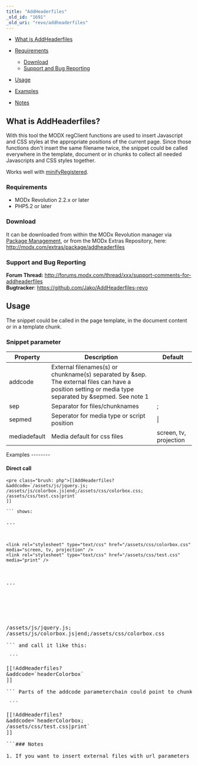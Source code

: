 ```yaml
---
title: "AddHeaderfiles"
_old_id: "1691"
_old_uri: "revo/addheaderfiles"
---
```


- <span style=""></span>[What is AddHeaderfiles](#whatis)
- [Requirements](#requirements)  
  
  - <span style="">[Download](#download)</span>
  - <span style="">[Support and Bug Reporting](#support)</span>
- <span style="">[Usage](#usage)</span>
- <span style="">[Examples](#examples)</span>
- <span style="">[Notes](#notes)</span>

What is AddHeaderfiles?
-----------------------

 With this tool the MODX regClient functions are used to insert Javascript and CSS styles at the appropriate positions of the current page. Since those functions don't insert the same filename twice, the snippet could be called everywhere in the template, document or in chunks to collect all needed Javascripts and CSS styles together.

 Works well with [minifyRegistered](http://modx.com/extras/package/minifyregistered).

### Requirements

- MODx Revolution 2.2.x or later
- PHP5.2 or later

### Download

 It can be downloaded from within the MODx Revolution manager via [Package Management](display/revolution20/Package+Management "Package Management"), or from the MODx Extras Repository, here: <http://modx.com/extras/package/addheaderfiles>

### Support and Bug Reporting

 **Forum Thread:** <http://forums.modx.com/thread/xxx/support-comments-for-addheaderfiles>  
**Bugtracker**: <https://github.com/Jako/AddHeaderfiles-revo>

Usage
-----

 The snippet could be called in the page template, in the document content or in a template chunk.

### Snippet parameter

 <table><thead><tr><th> Property </th> <th> Description </th> <th> Default </th> </tr></thead><tbody><tr><td> addcode </td> <td> External filenames(s) or chunkname(s) separated by &sep. The external files can have a position setting or media type separated by &sepmed. See note 1 </td> <td> </td> </tr><tr><td> sep </td> <td> Separator for files/chunknames </td> <td> ; </td> </tr><tr><td> sepmed </td> <td> Seperator for media type or script position </td> <td> | </td> </tr><tr><td> mediadefault </td> <td> Media default for css files </td> <td> screen, tv, projection </td></tr></tbody></table>Examples
--------

#### Direct call

 ```
<pre class="brush: php">[[AddHeaderfiles?
&addcode=`/assets/js/jquery.js;
/assets/js/colorbox.js|end;/assets/css/colorbox.css;
/assets/css/test.css|print`
]]

``` shows:

 ```
<pre class="brush: php">...
    <script type="text/javascript" src="/assets/js/jquery.js"></script>
    <link rel="stylesheet" type="text/css" href="/assets/css/colorbox.css" media="screen, tv, projection" />
    <link rel="stylesheet" type="text/css" href="/assets/css/test.css" media="print" />
</head>
...
    <script type="text/javascript" src="/assets/js/colorbox.js"></script>
</body>

``` Fill a chunk (i.e. 'headerColorbox') by:

 ```
<pre class="brush: php">/assets/js/jquery.js;
/assets/js/colorbox.js|end;/assets/css/colorbox.css

``` and call it like this:

 ```
<pre class="brush: php">[[!AddHeaderfiles?
&addcode=`headerColorbox`
]]

``` Parts of the addcode parameterchain could point to chunks too (recursive). The parts of the chunks that are not pointing to other chunks or to files/uri should contain the complete ... or ... code.

 ```
<pre class="brush: php">[[!AddHeaderfiles?
&addcode=`headerColorbox;
/assets/css/test.css|print`
]]

```### Notes

1. If you want to insert external files with url parameters directly in the snippet call, some chars have to be masked. ? has to be masked as !q!. = has to be masked as !eq!. & has to be masked as !and!. These characters don't have to be masked in chunks.

</body>